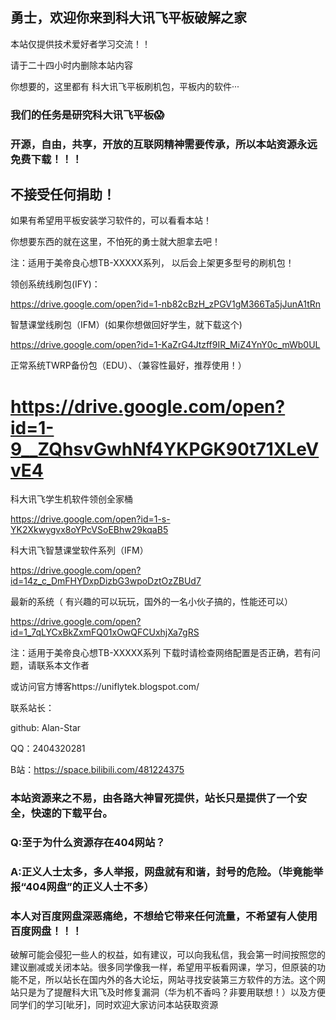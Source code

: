 ## 勇士，欢迎你来到科大讯飞平板破解之家

本站仅提供技术爱好者学习交流！！

请于二十四小时内删除本站内容

你想要的，这里都有
科大讯飞平板刷机包，平板内的软件···
### 我们的任务是研究科大讯飞平板😱

### 开源，自由，共享，开放的互联网精神需要传承，所以本站资源永远免费下载！！！

## 不接受任何捐助！


如果有希望用平板安装学习软件的，可以看看本站！

你想要东西的就在这里，不怕死的勇士就大胆拿去吧！


注：适用于美帝良心想TB-XXXXX系列，
以后会上架更多型号的刷机包！




领创系统线刷包(IFY)：

https://drive.google.com/open?id=1-nb82cBzH_zPGV1gM366Ta5jJunA1tRn

  智慧课堂线刷包（IFM）(如果你想做回好学生，就下载这个)
  
https://drive.google.com/open?id=1-KaZrG4Jtzff9IR_MiZ4YnY0c_mWb0UL

正常系统TWRP备份包（EDU）、（兼容性最好，推荐使用！）

# https://drive.google.com/open?id=1-9__ZQhsvGwhNf4YKPGK90t71XLeVvE4

科大讯飞学生机软件领创全家桶

https://drive.google.com/open?id=1-s-YK2Xkwygvx8oYPcVSoEBhw29kqaB5

科大讯飞智慧课堂软件系列（IFM）

https://drive.google.com/open?id=14z_c_DmFHYDxpDizbG3wpoDztOzZBUd7

最新的系统（ 有兴趣的可以玩玩，国外的一名小伙子搞的，性能还可以）

https://drive.google.com/open?id=1_7qLYCxBkZxmFQ01xOwQFCUxhjXa7gRS


注：适用于美帝良心想TB-XXXXX系列
下载时请检查网络配置是否正确，若有问题，请联系本文作者

或访问官方博客https://uniflytek.blogspot.com/

联系站长：

github: Alan-Star

QQ：2404320281

B站：https://space.bilibili.com/481224375

### 本站资源来之不易，由各路大神冒死提供，站长只是提供了一个安全，快速的下载平台。

### Q:至于为什么资源存在404网站？

### A:正义人士太多，多人举报，网盘就有和谐，封号的危险。（毕竟能举报“404网盘”的正义人士不多）

### 本人对百度网盘深恶痛绝，不想给它带来任何流量，不希望有人使用百度网盘！！！

破解可能会侵犯一些人的权益，如有建议，可以向我私信，我会第一时间按照您的建议删减或关闭本站。很多同学像我一样，希望用平板看网课，学习，但原装的功能不足，所以站长在国内外的各大论坛，网站寻找安装第三方软件的方法。这个网站只是为了提醒科大讯飞及时修复漏洞（华为机不香吗？非要用联想！）以及方便同学们的学习[呲牙]，同时欢迎大家访问本站获取资源
